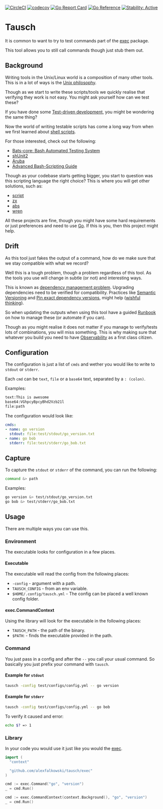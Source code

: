 [![CircleCI](https://circleci.com/gh/alexfalkowski/tausch.svg?style=shield)](https://circleci.com/gh/alexfalkowski/tausch)
[![codecov](https://codecov.io/gh/alexfalkowski/tausch/graph/badge.svg?token=AGP01JOTM0)](https://codecov.io/gh/alexfalkowski/tausch)
[![Go Report Card](https://goreportcard.com/badge/github.com/alexfalkowski/tausch)](https://goreportcard.com/report/github.com/alexfalkowski/tausch)
[![Go Reference](https://pkg.go.dev/badge/github.com/alexfalkowski/tausch.svg)](https://pkg.go.dev/github.com/alexfalkowski/tausch)
[![Stability: Active](https://masterminds.github.io/stability/active.svg)](https://masterminds.github.io/stability/active.html)

# Tausch

It is common to want to try to test commands part of the [exec](https://pkg.go.dev/os/exec) package.

This tool allows you to still call commands though just stub them out.

## Background

Writing tools in the Unix/Linux world is a composition of many other tools. This is in a lot of ways is the [Unix philosophy](https://en.wikipedia.org/wiki/Unix_philosophy).

Though as we start to write these scripts/tools we quickly realise that verifying they work is not easy. You might ask yourself how can we test these?

If you have done some [Test-driven development](https://en.wikipedia.org/wiki/Test-driven_development), you might be wondering the same thing?

Now the world of writing testable scripts has come a long way from when we first learned about [shell scripts](https://en.wikipedia.org/wiki/Shell_script).

For those interested, check out the following:

- [Bats-core: Bash Automated Testing System](https://github.com/bats-core/bats-core)
- [shUnit2](https://github.com/kward/shunit2)
- [Aruba](https://github.com/cucumber/aruba)
- [Advanced Bash-Scripting Guide](https://tldp.org/LDP/abs/html/index.html)

Though as your codebase starts getting bigger, you start to question was this scripting language the right choice? This is where you will get other solutions, such as:

- [script](https://github.com/bitfield/script)
- [zx](https://github.com/google/zx)
- [abs](https://github.com/abs-lang/abs)
- [wren](https://github.com/wren-lang/wren)

All these projects are fine, though you might have some hard requirements or just preferences and need to use [Go](https://go.dev/). If this is you, then this project might help.

## Drift

As this tool just fakes the output of a command, how do we make sure that we stay compatible with what we record?

Well this is a tough problem, though a problem regardless of this tool. As the tools you use will change in subtle (or not) and interesting ways.

This is known as [dependency management problem](https://en.wikipedia.org/wiki/Dependency_hell). Upgrading dependencies need to be verified for compatibility. Practices like [Semantic Versioning](https://semver.org/) and [Pin exact dependency versions](https://betterdev.blog/pin-exact-dependency-versions/), might help ([wishful thinking](https://en.wikipedia.org/wiki/Wishful_thinking)).

So when updating the outputs when using this tool have a guided [Runbook](https://en.wikipedia.org/wiki/Runbook) on how to manage these (or automate if you can).

Though as you might realise it does not matter if you manage to verify/tests lots of combinations, you will miss something. This is why making sure that whatever you build you need to have [Observability](https://en.wikipedia.org/wiki/Observability_(software)) as a first class citizen.

## Configuration

The configuration is just a list of `cmds` and wether you would like to write to `stdout` or `stderr`.

Each `cmd` can be `text`, `file` or a `base64` text, separated by a `: (colon)`.

Examples:

```txt
text:This is awesome
base64:VGhpcyBpcyBhd2Vzb21l
file:path
```

The configuration would look like:

```yaml
cmds:
- name: go version
  stdout: file:test/stdout/go_version.txt
- name: go bob
  stderr: file:test/stderr/go_bob.txt
```

## Capture

To capture the `stdout` or `stderr` of the command, you can run the following:

```bash
command &> path
```

Examples:

```bash
go version &> test/stdout/go_version.txt
go bob &> test/stderr/go_bob.txt
```

## Usage

There are multiple ways you can use this.

### Environment

The executable looks for configuration in a few places.

#### Executable

The executable will read the config from the following places:

- `-config` - argument with a path.
- `TAUSCH_CONFIG` - from an env variable.
- `$HOME/.config/tausch.yml` - The config can be placed a well known config folder.

#### exec.CommandContext

Using the library will look for the executable in the following places:

- `TAUSCH_PATH` - the path of the binary.
- `$PATH`: - finds the executable provided in the path.

### Command

You just pass in a config and after the `--` you call your usual command. So basically you just prefix your command with `tausch`.

#### Example for `stdout`

```bash
tausch -config test/configs/config.yml -- go version
```

#### Example for `stderr`

```bash
tausch -config test/configs/config.yml -- go bob
```

To verify it caused and error:

```bash
echo $? => 1
```

### Library

In your code you would use it just like you would the [exec](https://pkg.go.dev/os/exec).

```go
import (
  "context"

  "github.com/alexfalkowski/tausch/exec"
)

cmd := exec.Command("go", "version")
_ = cmd.Run()

cmd := exec.CommandContext(context.Background(), "go", "version")
_ = cmd.Run()
```
